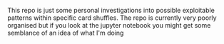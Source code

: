 This repo is just some personal investigations into possible exploitable patterns within specific card shuffles.
The repo is currently very poorly organised but if you look at the jupyter notebook you might get some semblance of an idea of what I'm doing
